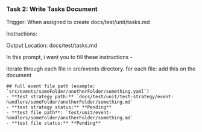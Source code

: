 ### Task 2: Write Tasks Document

Trigger: When assigned to create docs/test/unit/tasks.md

Instructions:

Output Location: docs/test/tasks.md

In this prompt, i want you to fill these instructions -

iterate through each file in src/events directory. for each file:
add this on the document
```
## full event file path (example: `src/events/someFolder/anotherFolder/something.yaml`)
- **test strategy path:** `docs/test/unit/test-strategy/event-handlers/someFolder/anotherFolder/something.md`
- **test strategy status:** **Pending**
- **test file path**: `test/unit/event-handlers/someFolder/anotherFolder/something.md`
- **test file status:** **Pending**
```

